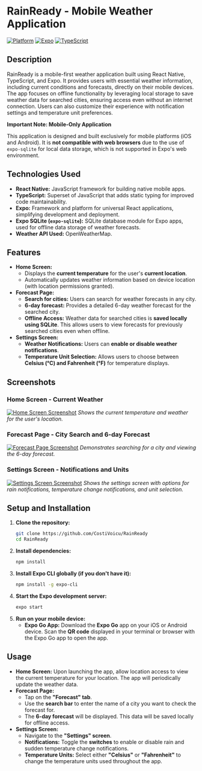 # RainReady - Mobile Weather Application

[![Platform](https://img.shields.io/badge/platform-iOS%20%7C%20Android-blue.svg)](https://reactnative.dev/)
[![Expo](https://img.shields.io/badge/expo-SDK%2049.0.0-brightgreen.svg)](https://expo.dev/)
[![TypeScript](https://img.shields.io/badge/typescript-%23007ACC.svg?style=flat&logo=typescript&logoColor=white)](https://www.typescriptlang.org/)

## Description

RainReady is a mobile-first weather application built using React Native, TypeScript, and Expo.  It provides users with essential weather information, including current conditions and forecasts, directly on their mobile devices.  The app focuses on offline functionality by leveraging local storage to save weather data for searched cities, ensuring access even without an internet connection.  Users can also customize their experience with notification settings and temperature unit preferences.

**Important Note: Mobile-Only Application**

This application is designed and built exclusively for mobile platforms (iOS and Android). It is **not compatible with web browsers** due to the use of `expo-sqlite` for local data storage, which is not supported in Expo's web environment.

## Technologies Used

* **React Native:**  JavaScript framework for building native mobile apps.
* **TypeScript:**  Superset of JavaScript that adds static typing for improved code maintainability.
* **Expo:**  Framework and platform for universal React applications, simplifying development and deployment.
* **Expo SQLite (`expo-sqlite`):**  SQLite database module for Expo apps, used for offline data storage of weather forecasts.
* **Weather API Used:**  OpenWeatherMap.

## Features

* **Home Screen:**
    * Displays the **current temperature** for the user's **current location**.
    * Automatically updates weather information based on device location (with location permissions granted).
* **Forecast Page:**
    * **Search for cities:** Users can search for weather forecasts in any city.
    * **6-day forecast:** Provides a detailed 6-day weather forecast for the searched city.
    * **Offline Access:** Weather data for searched cities is **saved locally using SQLite**. This allows users to view forecasts for previously searched cities even when offline.
* **Settings Screen:**
    * **Weather Notifications:** Users can **enable or disable weather notifications**.
    * **Temperature Unit Selection:**  Allows users to choose between **Celsius (°C) and Fahrenheit (°F)** for temperature displays.

## Screenshots

### Home Screen - Current Weather

[![Home Screen Screenshot](screenshots/home_screen_screenshot.jpg)](screenshots/home_screen_screenshot.jpg)
*Shows the current temperature and weather for the user's location.*

### Forecast Page - City Search and 6-day Forecast

[![Forecast Page Screenshot](screenshots/forecast_screen_screenshot.jpg)](screenshots/forecast_screen_screenshot.jpg)
*Demonstrates searching for a city and viewing the 6-day forecast.*

### Settings Screen - Notifications and Units

[![Settings Screen Screenshot](screenshots/settings_screen_screenshot.jpg)](screenshots/settings_screen_screenshot.jpg)
*Shows the settings screen with options for rain notifications, temperature change notifications, and unit selection.*

## Setup and Installation

1.  **Clone the repository:**
    ```bash
    git clone https://github.com/CostiVoicu/RainReady
    cd RainReady
    ```
2.  **Install dependencies:**
    ```bash
    npm install
    ```
3.  **Install Expo CLI globally (if you don't have it):**
    ```bash
    npm install -g expo-cli
    ```
4.  **Start the Expo development server:**
    ```bash
    expo start
    ```
5.  **Run on your mobile device:**
    *   **Expo Go App:** Download the **Expo Go** app on your iOS or Android device. Scan the **QR code** displayed in your terminal or browser with the Expo Go app to open the app.

## Usage

*   **Home Screen:** Upon launching the app, allow location access to view the current temperature for your location. The app will periodically update the weather data.
*   **Forecast Page:**
    *   Tap on the **"Forecast" tab**.
    *   Use the **search bar** to enter the name of a city you want to check the forecast for.
    *   The **6-day forecast** will be displayed. This data will be saved locally for offline access.
*   **Settings Screen:**
    *   Navigate to the **"Settings" screen**.
    *   **Notifications:** Toggle the **switches** to enable or disable rain and sudden temperature change notifications.
    *   **Temperature Units:** Select either **"Celsius"** or **"Fahrenheit"** to change the temperature units used throughout the app.